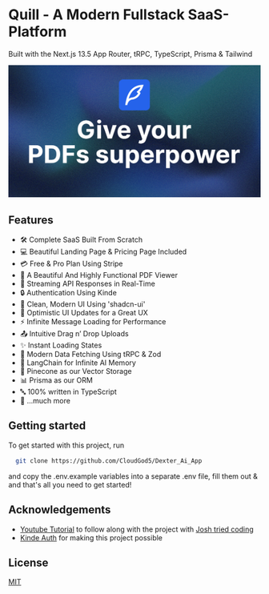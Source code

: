# Quill - A Modern Fullstack SaaS-Platform

Built with the Next.js 13.5 App Router, tRPC, TypeScript, Prisma & Tailwind

![Project Image](https://github.com/CloudGod5/Dexter_Ai_App/blob/main/public/thumbnail.png)

## Features

- 🛠️ Complete SaaS Built From Scratch
- 💻 Beautiful Landing Page & Pricing Page Included
- 💳 Free & Pro Plan Using Stripe
- 📄 A Beautiful And Highly Functional PDF Viewer
- 🔄 Streaming API Responses in Real-Time
- 🔒 Authentication Using Kinde
- 🎨 Clean, Modern UI Using 'shadcn-ui'
- 🚀 Optimistic UI Updates for a Great UX
- ⚡ Infinite Message Loading for Performance
- 📤 Intuitive Drag n’ Drop Uploads
- ✨ Instant Loading States
- 🔧 Modern Data Fetching Using tRPC & Zod
- 🧠 LangChain for Infinite AI Memory
- 🌲 Pinecone as our Vector Storage
- 📊 Prisma as our ORM
- 🔤 100% written in TypeScript
- 🎁 ...much more

## Getting started

To get started with this project, run

```bash
  git clone https://github.com/CloudGod5/Dexter_Ai_App
```

and copy the .env.example variables into a separate .env file, fill them out & and that's all you need to get started!


## Acknowledgements

- [Youtube Tutorial](https://www.youtube.com/watch?v=ucX2zXAZ1I0&t=18489) to follow along with the project with [Josh tried coding](https://www.youtube.com/@joshtriedcoding)
- [Kinde Auth](https://link.joshtriedcoding.com/kinde) for making this project possible

## License

[MIT](https://choosealicense.com/licenses/mit/)